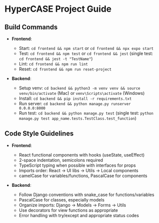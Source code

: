# HyperCASE Project Guide

## Build Commands
- **Frontend**:
  - Start: `cd frontend && npm start` or `cd frontend && npx expo start`
  - Test: `cd frontend && npm test` or `cd frontend && jest` (single test: `cd frontend && jest -t "TestName"`)
  - Lint: `cd frontend && npm run lint`
  - Reset: `cd frontend && npm run reset-project`

- **Backend**:
  - Setup venv: `cd backend && python3 -m venv venv && source venv/bin/activate` (Mac) or `venv\Scripts\activate` (Windows)
  - Install: `cd backend && pip install -r requirements.txt`
  - Run server: `cd backend && python manage.py runserver 0.0.0.0:8000`
  - Run test: `cd backend && python manage.py test` (single test: `python manage.py test app_name.tests.TestClass.test_function`)

## Code Style Guidelines
- **Frontend**:
  - React functional components with hooks (useState, useEffect)
  - 2-space indentation, semicolons required
  - TypeScript typing when possible with interfaces for props
  - Imports order: React → UI libs → Utils → Local components
  - camelCase for variables/functions, PascalCase for components

- **Backend**:
  - Follow Django conventions with snake_case for functions/variables
  - PascalCase for classes, especially models
  - Organize imports: Django → Models → Forms → Utils
  - Use decorators for view functions as appropriate
  - Error handling with try/except and appropriate status codes